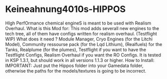 # Keineahnung4010s-HIPPOS
HIgh PerfOrmance chemical engineS is meant to be used with Realism Overhaul.
What is this Mod for: This mod adds severall new engines to the tech tree, all of them have configs written for realism overhaul. (Testflight WIP)
What does it need ? Module Manager, Cryo Engines (for the Litchi Model), Community ressourse pack (for the Lqd Lithium), (Realfuels) for the Tanks, Realplume (for the plumes), Testflight if you want to have the Testflight Configs, Realism Overhaul if you want the RO Configs. It is tested in KSP 1.3.1, but should work in all versions 1.1.3 or higher.
How to Install: IMPORTANT: Just put the Hippos folder into your Gamedata folder, otherwise the paths for the models/textures is going to be incorrect.
